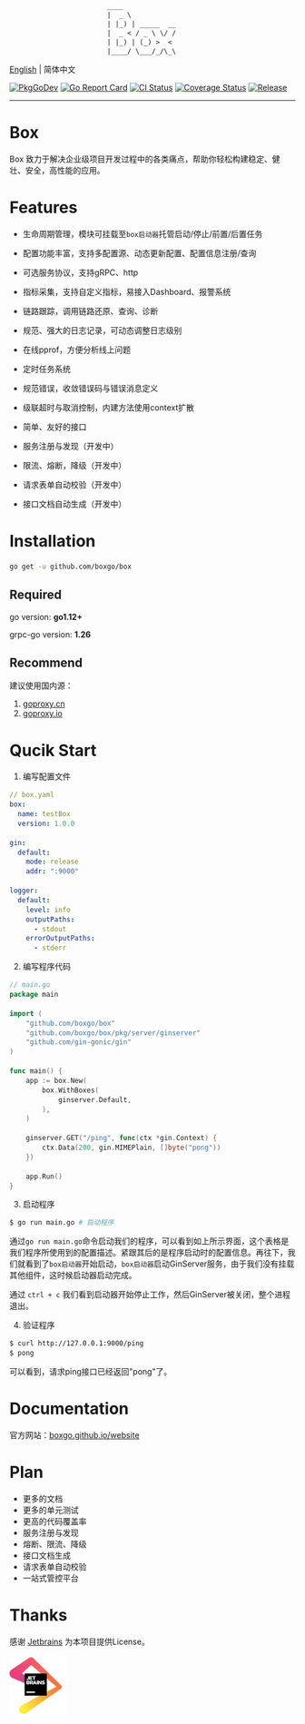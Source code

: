 							____
							|  _ \
							| |_) | _____  __
							|  _ < / _ \ \/ /
							| |_) | (_) >  <
							|____/ \___/_/\_\

[English](README_en.md) | 简体中文

[![PkgGoDev](https://pkg.go.dev/badge/github.com/boxgo/box?branch=master)](https://pkg.go.dev/github.com/boxgo/box)
[![Go Report Card](https://goreportcard.com/badge/github.com/boxgo/box?branch=master)](https://goreportcard.com/report/github.com/boxgo/box)
[![CI Status](https://github.com/boxgo/box/workflows/Go/badge.svg?branch=master)](https://github.com/boxgo/box/actions)
[![Coverage Status](https://coveralls.io/repos/github/boxgo/box/badge.svg?branch=master)](https://coveralls.io/github/boxgo/box?branch=master)
[![Release](https://img.shields.io/github/v/release/boxgo/box.svg?style=flat-square)](https://github.com/boxgo/box)

---



# Box

Box 致力于解决企业级项目开发过程中的各类痛点，帮助你轻松构建稳定、健壮、安全，高性能的应用。



# Features

* 生命周期管理，模块可挂载至`box启动器`托管启动/停止/前置/后置任务

* 配置功能丰富，支持多配置源、动态更新配置、配置信息注册/查询

* 可选服务协议，支持gRPC、http

* 指标采集，支持自定义指标，易接入Dashboard、报警系统

* 链路跟踪，调用链路还原、查询、诊断

* 规范、强大的日志记录，可动态调整日志级别

* 在线pprof，方便分析线上问题

* 定时任务系统

* 规范错误，收敛错误码与错误消息定义

* 级联超时与取消控制，内建方法使用context扩散

* 简单、友好的接口

* 服务注册与发现（开发中）

* 限流、熔断，降级（开发中）

* 请求表单自动校验（开发中）

* 接口文档自动生成（开发中）




# Installation

```sh
go get -u github.com/boxgo/box
```

## Required

go version: **go1.12+**

grpc-go version: **1.26**

## Recommend

建议使用国内源：

1. [goproxy.cn](https://goproxy.cn/)
2. [goproxy.io](https://goproxy.io/)



# Qucik Start

1. 编写配置文件

```yaml
// box.yaml
box:
  name: testBox
  version: 1.0.0

gin:
  default:
    mode: release
    addr: ":9000"

logger:
  default:
    level: info
    outputPaths:
      - stdout
    errorOutputPaths:
      - stderr
```

2. 编写程序代码

```go
// main.go
package main

import (
	"github.com/boxgo/box"
	"github.com/boxgo/box/pkg/server/ginserver"
	"github.com/gin-gonic/gin"
)

func main() {
	app := box.New(
		box.WithBoxes(
			ginserver.Default,
		),
	)

	ginserver.GET("/ping", func(ctx *gin.Context) {
		ctx.Data(200, gin.MIMEPlain, []byte("pong"))
	})

	app.Run()
}
```

3. 启动程序

```sh
$ go run main.go # 启动程序
```

通过`go run main.go`命令启动我们的程序，可以看到如上所示界面，这个表格是我们程序所使用到的配置描述。紧跟其后的是程序启动时的配置信息。再往下，我们就看到了`box启动器`开始启动，`box启动器`启动GinServer服务，由于我们没有挂载其他组件，这时候启动器启动完成。

通过 `ctrl + c` 我们看到启动器开始停止工作，然后GinServer被关闭，整个进程退出。

4. 验证程序

```sh
$ curl http://127.0.0.1:9000/ping
$ pong
```

可以看到，请求ping接口已经返回"pong"了。



# Documentation

官方网站：[boxgo.github.io/website](https://boxgo.github.io/website)

# Plan

* 更多的文档
* 更多的单元测试
* 更高的代码覆盖率
* 服务注册与发现
* 熔断、限流、降级
* 接口文档生成
* 请求表单自动校验
* 一站式管控平台

# Thanks
感谢 [Jetbrains](https://www.jetbrains.com/?from=box) 为本项目提供License。

[![Jetbrains](./docs/jetbrains.png)](https://www.jetbrains.com/?from=box)
